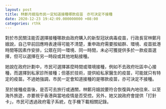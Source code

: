 ```yaml
---
layout: post
title: 林鄭月娥指市民一定知道接種哪款疫苗　亦可決定不接種
date: 2020-12-23 19:42:09.000000000 +08:00
categories: rthk
---
```


對於市民關注能否選擇接種哪款由政府購入的新型冠狀病毒疫苗，行政長官林鄭月娥說，自己早前回應時表達得可能不清楚，重申政府需要按組群、環境、疫苗抵港時間等因素作安排，公眾在同一環境、同一時間，未必可獲提供多於一款疫苗選擇，但可以選擇在另一時段或其他地點接種。

她說在政府計劃中，市民可選擇甚麼時間或環境接種，例如不去政府社區中心接種，而選擇到私家診所接種；但基於技術，提供給私家醫生的疫苗，可能就只有特定的疫苗。不過她強調，市民一定會知道接種的是哪款疫苗，亦可決定不接種。

至於接種疫苗後，是否可去旅行或通關，林鄭月娥說要符合恢復與內地往來、以至海外旅遊，亦要視乎香港與當地疫情是否受控。另外，她又說政府會提供「打針卡」，市民可透過政府電子系統，在手機下載相關記錄。
